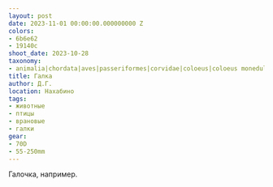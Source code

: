 ```yaml
---
layout: post
date: 2023-11-01 00:00:00.000000000 Z
colors:
- 6b6e62
- 19140c
shoot_date: 2023-10-28
taxonomy:
- animalia|chordata|aves|passeriformes|corvidae|coloeus|coloeus monedula
title: Галка
author: Д.Г.
location: Нахабино
tags:
- животные
- птицы
- врановые
- галки
gear:
- 70D
- 55-250mm
---
```

Галочка, например.


